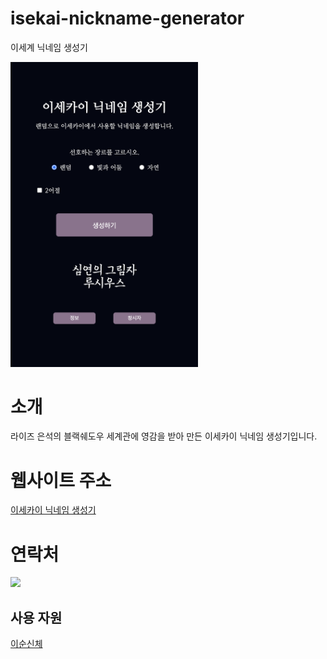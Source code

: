 # isekai-nickname-generator
이세계 닉네임 생성기 

<img src="./mainpage.png" alt="Mainpage" width="300"/>

# 소개

라이즈 은석의 블랙쉐도우 세계관에 영감을 받아 만든 이세카이 닉네임 생성기입니다. 

# 웹사이트 주소

[이세카이 닉네임 생성기](https://sij411.github.io/isekai-nickname-generator/)

# 연락처

[![](https://img.shields.io/badge/@z101222227-%23000000.svg?style=for-the-badge&logo=X&logoColor=white)](#)

## 사용 자원

[이순신체](https://noonnu.cc/font_page/65)